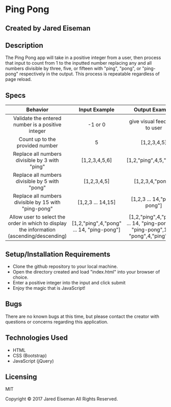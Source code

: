 # Ping Pong

## Created by Jared Eiseman


## Description

The Ping Pong app will take in a positive integer from a user, then process that input to count from 1 to the inputted number replacing any and all numbers divisible by three, five, or fifteen with "ping", "pong", or "ping-pong" respectively in the output. This process is repeatable regardless of page reload.


## Specs

| Behavior| Input Example | Output Example |
|:-------------:|:-------------:|:-------------:|
| Validate the entered number is a positive integer | -1 or 0 | give visual feedback to user |
| Count up to the provided number | 5 | [1,2,3,4,5] |
| Replace all numbers divisible by 3 with "ping" | [1,2,3,4,5,6] | [1,2,"ping",4,5,"ping"] |
| Replace all numbers divisible by 5 with "pong" | [1,2,3,4,5] | [1,2,3,4,"pong"] |
| Replace all numbers divisible by 15 with "ping-pong" | [1,2,3 ... 14,15] | [1,2,3 ... 14,"ping-pong"] |
| Allow user to select the order in which to display the information (ascending/descending) | [1,2,"ping",4,"pong" ... 14, "ping-pong"] | [1,2,"ping",4,"pong" ... 14, "ping-pong" OR "ping-pong",14 ... "pong",4,"ping",2,1] |


## Setup/Installation Requirements

  * Clone the github repository to your local machine.
  * Open the directory created and load "index.html" into your browser of choice.
  * Enter a positive integer into the input and click submit
  * Enjoy the magic that is JavaScript!


## Bugs
There are no known bugs at this time, but please contact the creator with questions or concerns regarding this application.


## Technologies Used

  * HTML
  * CSS (Bootstrap)
  * JavaScript (jQuery)


## Licensing
MIT

Copyright &copy; 2017 Jared Eiseman All Rights Reserved.
